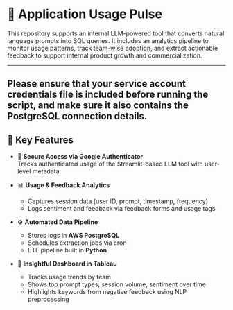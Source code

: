 # 💬 Application Usage Pulse

This repository supports an internal LLM-powered tool that converts natural language prompts into SQL queries. It includes an analytics pipeline to monitor usage patterns, track team-wise adoption, and extract actionable feedback to support internal product growth and commercialization.

---
Please ensure that your service account credentials file is included before running the script, and make sure it also contains the PostgreSQL connection details.
---

## 🔧 Key Features

- 🔐 **Secure Access via Google Authenticator**  
  Tracks authenticated usage of the Streamlit-based LLM tool with user-level metadata.

- 📊 **Usage & Feedback Analytics**  
  - Captures session data (user ID, prompt, timestamp, frequency)
  - Logs sentiment and feedback via feedback forms and usage tags

- ⚙️ **Automated Data Pipeline**  
  - Stores logs in **AWS PostgreSQL**  
  - Schedules extraction jobs via cron  
  - ETL pipeline built in **Python**

- 🧠 **Insightful Dashboard in Tableau**  
  - Tracks usage trends by team  
  - Shows top prompt types, session volume, sentiment over time  
  - Highlights keywords from negative feedback using NLP preprocessing

